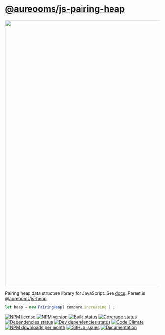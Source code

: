 [@aureooms/js-pairing-heap](https://aureooms.github.io/js-pairing-heap)
==

<img src="https://cdn.rawgit.com/aureooms/js-pairing-heap/master/media/sketch.svg" width="864">

Pairing heap data structure library for JavaScript.
See [docs](https://aureooms.github.io/js-pairing-heap/index.html).
Parent is [@aureooms/js-heap](https://github.com/aureooms/js-heap).

```js
let heap = new PairingHeap( compare.increasing ) ;
```

[![NPM license](http://img.shields.io/npm/l/aureooms-js-pairing-heap.svg?style=flat)](https://raw.githubusercontent.com/aureooms/js-pairing-heap/master/LICENSE)
[![NPM version](http://img.shields.io/npm/v/aureooms-js-pairing-heap.svg?style=flat)](https://www.npmjs.org/package/aureooms-js-pairing-heap)
[![Build status](http://img.shields.io/travis/aureooms/js-pairing-heap.svg?style=flat)](https://travis-ci.org/aureooms/js-pairing-heap)
[![Coverage status](http://img.shields.io/coveralls/aureooms/js-pairing-heap.svg?style=flat)](https://coveralls.io/r/aureooms/js-pairing-heap)
[![Dependencies status](http://img.shields.io/david/aureooms/js-pairing-heap.svg?style=flat)](https://david-dm.org/aureooms/js-pairing-heap#info=dependencies)
[![Dev dependencies status](http://img.shields.io/david/dev/aureooms/js-pairing-heap.svg?style=flat)](https://david-dm.org/aureooms/js-pairing-heap#info=devDependencies)
[![Code Climate](http://img.shields.io/codeclimate/github/aureooms/js-pairing-heap.svg?style=flat)](https://codeclimate.com/github/aureooms/js-pairing-heap)
[![NPM downloads per month](http://img.shields.io/npm/dm/aureooms-js-pairing-heap.svg?style=flat)](https://www.npmjs.org/package/aureooms-js-pairing-heap)
[![GitHub issues](http://img.shields.io/github/issues/aureooms/js-pairing-heap.svg?style=flat)](https://github.com/aureooms/js-pairing-heap/issues)
[![Documentation](https://aureooms.github.io/js-pairing-heap/badge.svg)](https://aureooms.github.io/js-pairing-heap/source.html)
